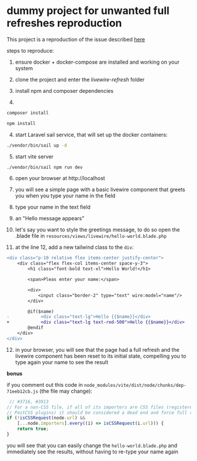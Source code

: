 # dummy project for unwanted full refreshes reproduction

This project is a reproduction of the issue described [here](https://github.com/vitejs/vite/issues/9512)

steps to reproduce:

1. ensure docker + docker-compose are installed and working on your system
2. clone the project and enter the _livewire-refresh_ folder

3. install npm and composer dependencies
4. 
```bash
composer install
```
```bash
npm install
```


4. start Laravel sail service, that will set up the docker containers:
   
```bash
./vendor/bin/sail up -d
```

5. start vite server

```bash
./vendor/bin/sail npm run dev
```
6. open your browser at http://localhost

7. you will see a simple page with a basic livewire component that greets you when you type your name in the field

8. type your name in the text field

9. an "Hello <your name> message appears"

10. let's say you want to style the greetings message, to do so open the .blade file in `resources/views/livewire/hello-world.blade.php`

11. at the line 12, add a new tailwind class to the `div`: 

```diff
<div class="p-10 relative flex items-center justify-center">
    <div class="flex flex-col items-center space-y-3">
        <h1 class="font-bold text-xl">Hello World!</h1>

        <span>Pleas enter your name:</span>

        <div>
            <input class="border-2" type="text" wire:model="name"/>
        </div>

        @if($name)
-            <div class="text-lg">Hello {{$name}}</div>
+            <div class="text-lg text-red-500">Hello {{$name}}</div>
        @endif
    </div>
</div>
```

12. in your browser, you will see that the page had a full refresh and the livewire component has been reset to its initial state, compelling you to type again your name to see the result


**bonus**

if you comment out this code in `node_modules/vite/dist/node/chunks/dep-71eeb12cb.js` (the file may change):

```javascript
 // #3716, #3913
// For a non-CSS file, if all of its importers are CSS files (registered via
// PostCSS plugins) it should be considered a dead end and force full reload.
if (!isCSSRequest(node.url) &&
    [...node.importers].every((i) => isCSSRequest(i.url))) {
    return true;
}
```

you will see that you can easily change the `hello-world.blade.php` and immediately see the results, without having to re-type your name again
